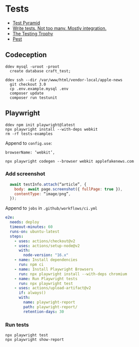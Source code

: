 # Tests

- [Test Pyramid](https://martinfowler.com/bliki/TestPyramid.html)
- [Write tests. Not too many. Mostly integration.](https://kentcdodds.com/blog/write-tests)
- [The Testing Trophy](https://twitter.com/kentcdodds/status/960723172591992832)
- [Pest](https://pestphp.com/)

## Codeception

```shell
ddev mysql -uroot -proot
  create database craft_test;
```

```shell
ddev ssh --dir /var/www/html/vendor-local/apple-news
  git checkout 3.0
  cp .env.example.mysql .env
  composer update
  composer run testunit
```

## Playwright

```shell
ddev npm init playwright@latest
npx playwright install --with-deps webkit
rm -rf tests-examples
```

Append to `config.use`:

```
browserName: ‘webkit’,
```

```shell
npx playwright codegen --browser webkit applefakenews.com
```

### Add screenshot

```js
  await testInfo.attach(“article”, {
    body: await page.screenshot({ fullPage: true }),
    contentType: “image/png”,
  });
```

Append to `jobs` in `.github/workflows/ci.yml`

```yaml
e2e:
  needs: deploy
  timeout-minutes: 60
  runs-on: ubuntu-latest
  steps:
    - uses: actions/checkout@v2
    - uses: actions/setup-node@v2
      with:
        node-version: "16.x"
    - name: Install dependencies
      run: npm ci
    - name: Install Playwright Browsers
      run: npx playwright install --with-deps chromium
    - name: Run Playwright tests
      run: npx playwright test
    - uses: actions/upload-artifact@v2
      if: always()
      with:
        name: playwright-report
        path: playwright-report/
        retention-days: 30
```

### Run tests

```shell
npx playwright test
npx playwright show-report
```
